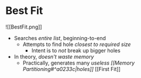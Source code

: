 # Best Fit

![[BestFit.png]]

- Searches *entire list*, beginning-to-end
	- Attempts to find hole *closest to required size*
		- Intent is to *not* break up bigger holes
- In theory, *doesn't waste memory*
	- Practically, generates many *useless [[Memory Partitioning#^a0233c|holes]]* [[First Fit]]